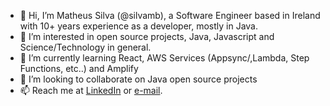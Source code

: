 - 👋 Hi, I’m Matheus Silva (@silvamb), a Software Engineer based in Ireland with 10+ years experience as a developer, mostly in Java.
- 👀 I’m interested in open source projects, Java, Javascript and Science/Technology in general.
- 🌱 I’m currently learning React, AWS Services (Appsync/,Lambda, Step Functions, etc..) and Amplify
- 💞️ I’m looking to collaborate on Java open source projects
- 📫 Reach me at [LinkedIn](https://linkedin.com/in/matheus-barbosa-e-silva-357a8821) or [e-mail](mailto:crush.comp04@gmail.com).

<!---
silvamb/silvamb is a ✨ special ✨ repository because its `README.md` (this file) appears on your GitHub profile.
You can click the Preview link to take a look at your changes.
--->
